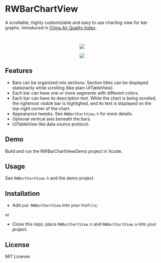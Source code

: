 RWBarChartView
==============

A scrollable, highly customizable and easy to use charting view for bar graphs. Introduced in [China Air Quality Index](http://air.fresh-ideas.cc).

<br />
<p align="center">
    <img src="https://raw.github.com/eternityz/RWBarChartView/master/Screenshots/screenshot.jpg">
</p>
<p align="center">
    <img src="https://raw.github.com/eternityz/RWBarChartView/master/Screenshots/demo.gif">
</p>

## Features

- Bars can be organized into sections. Section titles can be displayed stationarily while scrolling (like plain UITableView).
- Each bar can have one or more segments with different colors.
- Each bar can have its description text. While the chart is being scrolled, the rightmost visible bar is highlighed, and its text is displayed on the top-right corner of the chart.
- Appearance tweeks. See `RWBarChartView.h` for more details.
- Optional vertical axis beneath the bars.
- UITableView like data source protocol.

## Demo

Build and run the RWBarChartViewDemo project in Xcode.

## Usage

See `RWBarChartView.h` and the demo project.

## Installation

- Add `pod RWBarChartView` into your `Podfile`;

or

- Clone this repo, place `RWBarChartView.h` and `RWBarChartView.m` into your project.

## License
MIT License
